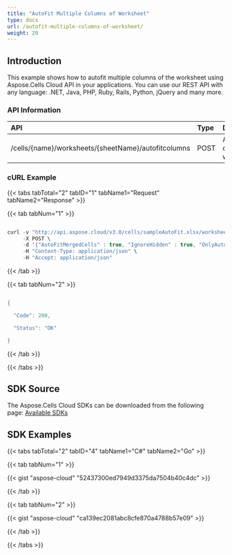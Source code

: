 ```yaml
---
title: "AutoFit Multiple Columns of Worksheet"
type: docs
url: /autofit-multiple-columns-of-worksheet/
weight: 20
---
```


## **Introduction**
This example shows how to autofit multiple columns of the worksheet using Aspose.Cells Cloud API in your applications. You can use our REST API with any language: .NET, Java, PHP, Ruby, Rails, Python, jQuery and many more.
### **API Information**

|**API**|**Type**|**Description**|**Resource Link**|
| :- | :- | :- | :- |
|/cells/{name}/worksheets/{sheetName}/autofitcolumns|POST|Autofit columns in worksheet|[PostAutofitWorksheetColumns](https://apireference.aspose.cloud/cells/#/Worksheets/PostAutofitWorksheetColumns)|
### **cURL Example**
{{< tabs tabTotal="2" tabID="1" tabName1="Request" tabName2="Response" >}}

{{< tab tabNum="1" >}}

```java

curl -v "http://api.aspose.cloud/v3.0/cells/sampleAutoFit.xlsx/worksheets/Sheet1/autofitcolumns?lastColumn=5&firstColumn=0&appSID=xxxx&signature=xxxx" \
     -X POST \
     -d '{"AutoFitMergedCells" : true, "IgnoreHidden" : true, "OnlyAuto" : true}' \
     -H "Content-Type: application/json" \
     -H "Accept: application/json"

```

{{< /tab >}}

{{< tab tabNum="2" >}}

```java

{

  "Code": 200,

  "Status": "OK"

}

```

{{< /tab >}}

{{< /tabs >}}
## **SDK Source**
The Aspose.Cells Cloud SDKs can be downloaded from the following page: [Available SDKs](/available-sdks/)
## **SDK Examples**
{{< tabs tabTotal="2" tabID="4" tabName1="C#" tabName2="Go" >}}

{{< tab tabNum="1" >}}

{{< gist "aspose-cloud" "52437300ed7949d3375da7504b40c4dc" >}}

{{< /tab >}}

{{< tab tabNum="2" >}}

{{< gist "aspose-cloud" "ca139ec2081abc8cfe870a4788b57e09" >}}

{{< /tab >}}

{{< /tabs >}}
